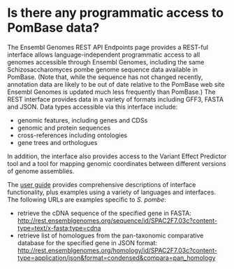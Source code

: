 # Is there any programmatic access to PomBase data?
<!-- pombase_categories: Tools and resources -->

The Ensembl Genomes REST API Endpoints page provides a REST-ful
interface allows language-independent programmatic access to all
genomes accessible through Ensembl Genomes, including the same
Schizosaccharomyces pombe genome sequence data available in
PomBase. (Note that, while the sequence has not changed recently,
annotation data are likely to be out of date relative to the PomBase
web site Ensembl Genomes is updated much less frequently than
PomBase.) The REST interface provides data in a variety of formats
including GFF3, FASTA and JSON. Data types accessible via this
interface include:

-   genomic features, including genes and CDSs
-   genomic and protein sequences
-   cross-references including ontologies
-   gene trees and orthologues

In addition, the interface also provides access to the Variant Effect
Predictor tool and a tool for mapping genomic coordinates between
different versions of genome assemblies.

The [user guide](https://github.com/Ensembl/ensembl-rest/wiki) provides
comprehensive descriptions of interface functionality, plus examples
using a variety of languages and interfaces. The following URLs are
examples specific to *S. pombe*:

-   retrieve the cDNA sequence of the specified gene in FASTA:
    http://rest.ensemblgenomes.org/sequence/id/SPAC2F7.03c?content-type=text/x-fasta;type=cdna
-   retrieve list of homologues from the pan-taxonomic comparative
    database for the specified gene in JSON format:
    http://rest.ensemblgenomes.org/homology/id/SPAC2F7.03c?content-type=application/json&format=condensed&compara=pan_homology


